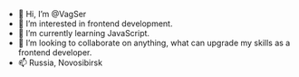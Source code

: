 - 👋 Hi, I’m @VagSer
- 👀 I’m interested in frontend development.
- 🌱 I’m currently learning JavaScript.
- 💞️ I’m looking to collaborate on anything, what can upgrade my skills as a frontend developer.
- 📫 Russia, Novosibirsk

<!---
VagSer/VagSer is a ✨ special ✨ repository because its `README.md` (this file) appears on your GitHub profile.
You can click the Preview link to take a look at your changes.
--->
